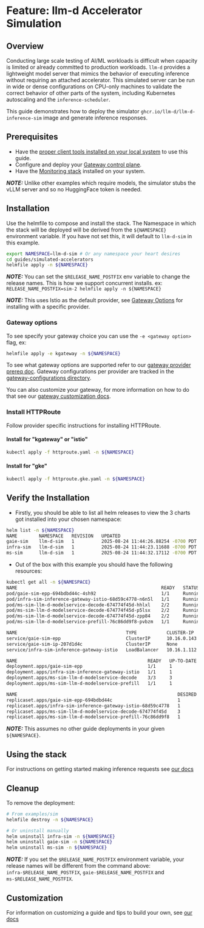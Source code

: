 # Feature: llm-d Accelerator Simulation

## Overview

Conducting large scale testing of AI/ML workloads is difficult when capacity is limited or already committed to production workloads. `llm-d` provides a lightweight model server that mimics the behavior of executing inference without requiring an attached accelerator. This simulated server can be run in wide or dense configurations on CPU-only machines to validate the correct behavior of other parts of the system, including Kubernetes autoscaling and the `inference-scheduler`.

This guide demonstrates how to deploy the simulator `ghcr.io/llm-d/llm-d-inference-sim` image and generate inference responses.

## Prerequisites

- Have the [proper client tools installed on your local system](../prereq/client-setup/README.md) to use this guide.
- Configure and deploy your [Gateway control plane](../prereq/gateway-provider/README.md).
- Have the [Monitoring stack](../../docs/monitoring/README.md) installed on your system.

**_NOTE:_** Unlike other examples which require models, the simulator stubs the vLLM server and so no HuggingFace token is needed.

## Installation

Use the helmfile to compose and install the stack. The Namespace in which the stack will be deployed will be derived from the `${NAMESPACE}` environment variable. If you have not set this, it will default to `llm-d-sim` in this example.

```bash
export NAMESPACE=llm-d-sim # Or any namespace your heart desires
cd guides/simulated-accelerators
helmfile apply -n ${NAMESPACE}
```

**_NOTE:_** You can set the `$RELEASE_NAME_POSTFIX` env variable to change the release names. This is how we support concurrent installs. ex: `RELEASE_NAME_POSTFIX=sim-2 helmfile apply -n ${NAMESPACE}`

**_NOTE:_** This uses Istio as the default provider, see [Gateway Options](./README.md#gateway-options) for installing with a specific provider.

### Gateway options

To see specify your gateway choice you can use the `-e <gateway option>` flag, ex:

```bash
helmfile apply -e kgateway -n ${NAMESPACE}
```

To see what gateway options are supported refer to our [gateway provider prereq doc](../prereq/gateway-provider/README.md#supported-providers). Gateway configurations per provider are tracked in the [gateway-configurations directory](../prereq/gateway-provider/common-configurations/).

You can also customize your gateway, for more information on how to do that see our [gateway customization docs](../../docs/customizing-your-gateway.md).

### Install HTTPRoute

Follow provider specific instructions for installing HTTPRoute.

#### Install for "kgateway" or "istio"

```bash
kubectl apply -f httproute.yaml -n ${NAMESPACE}
```

#### Install for "gke"

```bash
kubectl apply -f httproute.gke.yaml -n ${NAMESPACE}
```

## Verify the Installation

- Firstly, you should be able to list all helm releases to view the 3 charts got installed into your chosen namespace:

```bash
helm list -n ${NAMESPACE}
NAME        NAMESPACE   REVISION   UPDATED                               STATUS     CHART                       APP VERSION
gaie-sim    llm-d-sim   1          2025-08-24 11:44:26.88254 -0700 PDT   deployed   inferencepool-v1.0.1        v1.0.1
infra-sim   llm-d-sim   1          2025-08-24 11:44:23.11688 -0700 PDT   deployed   llm-d-infra-v1.3.3          v0.3.0
ms-sim      llm-d-sim   1          2025-08-24 11:44:32.17112 -0700 PDT   deployed   llm-d-modelservice-v0.2.9   v0.2.0
```

- Out of the box with this example you should have the following resources:

```bash
kubectl get all -n ${NAMESPACE}
NAME                                                     READY   STATUS    RESTARTS   AGE
pod/gaie-sim-epp-694bdbd44c-4sh92                        1/1     Running   0          7m14s
pod/infra-sim-inference-gateway-istio-68d59c4778-n6n5l   1/1     Running   0          7m19s
pod/ms-sim-llm-d-modelservice-decode-674774f45d-hhlxl    2/2     Running   0          7m10s
pod/ms-sim-llm-d-modelservice-decode-674774f45d-p5lsx    2/2     Running   0          7m10s
pod/ms-sim-llm-d-modelservice-decode-674774f45d-zpp84    2/2     Running   0          7m10s
pod/ms-sim-llm-d-modelservice-prefill-76c86dd9f8-pvbzm   1/1     Running   0          7m10s

NAME                                        TYPE           CLUSTER-IP    EXTERNAL-IP   PORT(S)                        AGE
service/gaie-sim-epp                        ClusterIP      10.16.0.143   <none>        9002/TCP,9090/TCP              7m14s
service/gaie-sim-ip-207d1d4c                ClusterIP      None          <none>        54321/TCP                      7m14s
service/infra-sim-inference-gateway-istio   LoadBalancer   10.16.1.112   10.16.4.2     15021:33302/TCP,80:31413/TCP   7m19s

NAME                                                READY   UP-TO-DATE   AVAILABLE   AGE
deployment.apps/gaie-sim-epp                        1/1     1            1           7m14s
deployment.apps/infra-sim-inference-gateway-istio   1/1     1            1           7m19s
deployment.apps/ms-sim-llm-d-modelservice-decode    3/3     3            3           7m10s
deployment.apps/ms-sim-llm-d-modelservice-prefill   1/1     1            1           7m10s

NAME                                                           DESIRED   CURRENT   READY   AGE
replicaset.apps/gaie-sim-epp-694bdbd44c                        1         1         1       7m15s
replicaset.apps/infra-sim-inference-gateway-istio-68d59c4778   1         1         1       7m20s
replicaset.apps/ms-sim-llm-d-modelservice-decode-674774f45d    3         3         3       7m11s
replicaset.apps/ms-sim-llm-d-modelservice-prefill-76c86dd9f8   1         1         1       7m11s
```

**_NOTE:_** This assumes no other guide deployments in your given `${NAMESPACE}`.

## Using the stack

For instructions on getting started making inference requests see [our docs](../../docs/getting-started-inferencing.md)

## Cleanup

To remove the deployment:

```bash
# From examples/sim
helmfile destroy -n ${NAMESPACE}

# Or uninstall manually
helm uninstall infra-sim -n ${NAMESPACE}
helm uninstall gaie-sim -n ${NAMESPACE}
helm uninstall ms-sim -n ${NAMESPACE}
```

**_NOTE:_** If you set the `$RELEASE_NAME_POSTFIX` environment variable, your release names will be different from the command above: `infra-$RELEASE_NAME_POSTFIX`, `gaie-$RELEASE_NAME_POSTFIX` and `ms-$RELEASE_NAME_POSTFIX`.

## Customization

For information on customizing a guide and tips to build your own, see [our docs](../../docs/customizing-a-guide.md)
